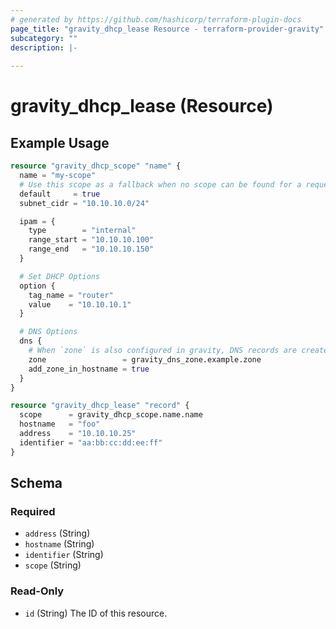 ```yaml
---
# generated by https://github.com/hashicorp/terraform-plugin-docs
page_title: "gravity_dhcp_lease Resource - terraform-provider-gravity"
subcategory: ""
description: |-
  
---
```


# gravity_dhcp_lease (Resource)



## Example Usage

```terraform
resource "gravity_dhcp_scope" "name" {
  name = "my-scope"
  # Use this scope as a fallback when no scope can be found for a request
  default     = true
  subnet_cidr = "10.10.10.0/24"

  ipam = {
    type        = "internal"
    range_start = "10.10.10.100"
    range_end   = "10.10.10.150"
  }

  # Set DHCP Options
  option {
    tag_name = "router"
    value    = "10.10.10.1"
  }

  # DNS Options
  dns {
    # When `zone` is also configured in gravity, DNS records are created automatically
    zone                 = gravity_dns_zone.example.zone
    add_zone_in_hostname = true
  }
}

resource "gravity_dhcp_lease" "record" {
  scope      = gravity_dhcp_scope.name.name
  hostname   = "foo"
  address    = "10.10.10.25"
  identifier = "aa:bb:cc:dd:ee:ff"
}
```

<!-- schema generated by tfplugindocs -->
## Schema

### Required

- `address` (String)
- `hostname` (String)
- `identifier` (String)
- `scope` (String)

### Read-Only

- `id` (String) The ID of this resource.


